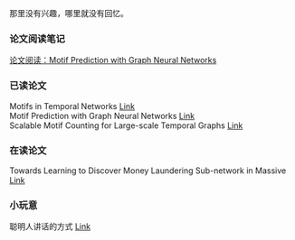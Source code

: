 那里没有兴趣，哪里就没有回忆。
### 论文阅读笔记
[论文阅读：Motif Prediction with Graph Neural Networks](blog/MotifPforGNN)
### 已读论文
Motifs in Temporal Networks [Link](https://dl.acm.org/doi/10.1145/3018661.3018731)  
Motif Prediction with Graph Neural Networks [Link](https://dl.acm.org/doi/10.1145/3534678.3539343)  
Scalable Motif Counting for Large-scale Temporal Graphs [Link](https://arxiv.org/abs/2204.09236)  
### 在读论文
Towards Learning to Discover Money Laundering Sub-network in Massive [Link](yangy.org/works/gnn/AAAI23_Laundering.pdf)  

### 小玩意
聪明人讲话的方式 [Link](聪明人讲话的方式.html)
